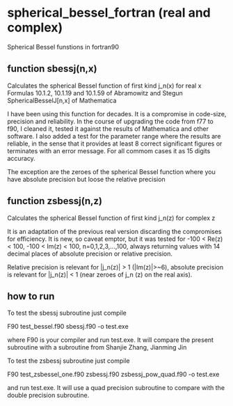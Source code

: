 # spherical_bessel_fortran (real and complex)

Spherical Bessel funstions in fortran90

## function sbessj(n,x)

Calculates the spherical Bessel function of first kind j_n(x) for real x
Formulas 10.1.2, 10.1.19 and 10.1.59 of Abramowitz and Stegun
SphericalBesselJ[n,x] of Mathematica

I have been using this function for decades.  It is a compromise in code-size, precision and reliability.
In the course of upgrading the code from f77 to f90, I cleaned it, tested it against the results of Mathematica and other software. I also added a test for the parameter range where the results are reliable, in the sense that it provides at least 8 correct significant figures or terminates with an error message.  For all commom cases it as 15 digits accuracy.

The exception are the zeroes of the spherical Bessel function where you have absolute precision but loose
the relative precision

## function zsbessj(n,z)

Calculates the spherical Bessel function of first kind j_n(z) for complex z

It is an adaptation of the previous real version discarding the compromises for efficiency.
It is new, so caveat emptor, but it was tested for -100 < Re(z) < 100, -100 < Im(z) < 100, n=0,1,2,3,...,100,
always returning values with 14 decimal places of absolute precision or relative precision.

Relative precision is relevant  for |j_n(z)| > 1 (|Im(z)|>~6),
absolute precision is relevant for |j_n(z)| < 1 (near zeroes of j_n (z) on the real axis).

## how to run

To test the sbessj subroutine just compile

F90 test_bessel.f90 sbessj.f90 -o test.exe

where F90 is your compiler and run test.exe.
It will compare the present subroutine with a subroutine from Shanjie Zhang, Jianming Jin

To test the zsbessj subroutine just compile

F90 test_zsbessel_one.f90 zsbessj.f90 zsbessj_pow_quad.f90 -o test.exe

and run test.exe.  It will use a quad precision subroutine to compare with the double precision subroutine.
